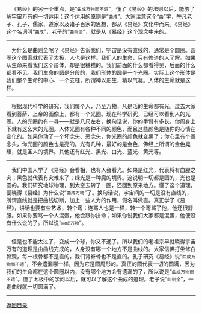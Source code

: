 &emsp;《易经》的另一个重点，是“``曲成万物而不遗``”。懂了《易经》的法则以后，能够了解宇宙万有的一切运用；这个运用的原则是“``曲成``”。大家注意这个“``曲``”字，举凡老子、孔子、儒家、道家以及诸子百家的思想，都从《易经》文化中而来。《易经》这个名词叫“``曲成``”，老子的“``曲则全``”，就是从《易经》这个观念中来的。
___
&emsp;为什么是曲则全呢？《易经》告诉我们，宇宙是没有直线的，通常是个圆圈。圆圈这个图案就代表了太极，人也是这样。我们人的生命，只有修道的人了解。如果从生命来看我们这个形体，却是很糟糕的。我们前面的什么都看得见，后面的什么都看不见。我们生命的圆是分段的，我们形体的圆是一个光圈。实际上这个形体是我们整个生命的中心、一个支柱，所谓神以形生，精以气凝。人体的生命就是这样。
___
&emsp;根据现代科学的研究，我们每个人，乃至万物，凡是活的生命都有光。过去大家看到菩萨、上帝的画像上，都有一个光圈。现在科学研究，已经可以看到人的光圈。人的光圈约有一寻——就是八尺左右，换句话说，你的手臂有多长，你周身上下就有这么大的光圈。人体光圈有各种不同的颜色，而且这些颜色是随你的心情在变化的。如果你动了一个坏念头、恶念头，你光圈的颜色就变黑了；你心里有个善念头，你光圈的颜色也是亮的。光有几种，最好的是金色，佛经上所谓的金色晃耀，就是圣人的境界。其他还有红光、黑光、白光、蓝光、黄光等。
___
&emsp;我们中国人学了《易经》会看相，也有人会看光。如果是红光，代表将有血腥之灾；黑色就代表有灾难来了；绿光是一种魔的境界。这说明一切都是圆的，光也是圆的。我们研究地球物理，到太空去转了一圈，还回到原来地方。懂了这个道理，便晓得《易经》为什么说“``曲成万物``”了。换句话说，宇宙间的一切是没有直线的，所谓直线就是把曲线切断，加上一些人为的作用，假名叫做直。真正学了《易经》，讲话也要有些艺术，转个弯；连骂人也是一样，转一个弯骂了他，他还很舒服。如果你要骂一个人混蛋，他会跟你拼命；如果你说我们大家都是混蛋，他便没有什么说的了。所以说“``曲成万物``”。
___
&emsp;但是也不能太过了，变成一个球，你又不通了。所以我们的老祖宗早就晓得宇宙万有的道理是由曲线完成的，人身没有哪一个地方不是曲线的。大家信佛打坐修白骨观，每一根骨都不是直的，我们背脊骨也不是直的。孔子研究《易经》说“``曲成万物而不遗``”，不会遗漏哪一样，因为它是圆周形的。真正的圆代表一切的圆满，因为我们的生命都在这个圆圈以内，没有哪个地方会有遗漏的了，所以说是“``曲成万物而不遗``”。懂了太极中的学问以后，就可以了解这个曲成的道理。老子说“``曲则全``”，一走曲线就一切圆满了。
___
[返回目录](../../../master/README.md#目录)